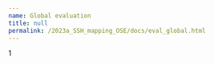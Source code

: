 ```yaml
---
name: Global evaluation 
title: null
permalink: /2023a_SSH_mapping_OSE/docs/eval_global.html
---
```


1